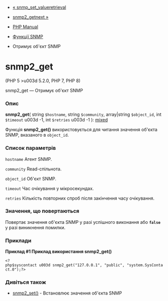 - [« snmp_set_valueretrieval](function.snmp-set-valueretrieval.md)
- [snmp2_getnext »](function.snmp2-getnext.md)

- [PHP Manual](index.md)
- [Функції SNMP](ref.snmp.md)
- Отримує об'єкт SNMP

# snmp2_get

(PHP 5 \>u003d 5.2.0, PHP 7, PHP 8)

snmp2_get — Отримує об'єкт SNMP

### Опис

**snmp2_get**(
string `$hostname`,
string `$community`,
array\|string `$object_id`,
int `$timeout` u003d -1,
int `$retries` u003d -1
):
[mixed](language.types.declarations.md#language.types.declarations.mixed)

Функція **snmp2_get()** використовується для читання значення об'єкта SNMP,
вказаного в `object_id`.

### Список параметрів

`hostname`
Агент SNMP.

`community`
Read-спільнота.

`object_id`
Об'єкт SNMP.

`timeout`
Час очікування у мікросекундах.

`retries`
Кількість повторних спроб після закінчення часу очікування.

### Значення, що повертаються

Повертає значення об'єкта SNMP у разі успішного виконання або
**`false`** у разі виникнення помилки.

### Приклади

**Приклад #1 Приклад використання **snmp2_get()****

` <?php$syscontact u003d snmp2_get("127.0.0.1", "public", "system.SysContact.0");?> `

### Дивіться також

- [snmp2_set()](function.snmp2-set.md) - Встановлює значення
об'єкта SNMP
